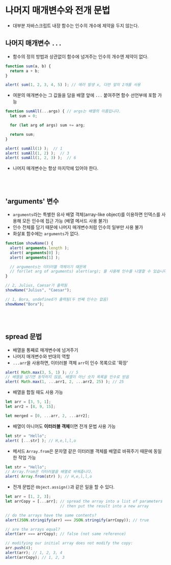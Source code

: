 # 나머지 매개변수와 전개 문법

- 대부분 자바스크립트 내장 함수는 인수의 개수에 제약을 두지 않는다.

## 나머지 매개변수 `...`

- 함수의 정의 방법과 상관없이 함수에 넘겨주는 인수의 개수엔 제약이 없다.

```js
function sum(a, b) {
  return a + b;
}

alert( sum(1, 2, 3, 4, 5) ); // 에러 발생 x, 다만 앞의 2개를 사용 
```

- 여분의 매개변수는 그 값들을 담을 배열 앞에 `...` 붙여주면 함수 선언부에 포함 가능

```js
function sumAll(...args) { // args는 배열의 이름입니다.
  let sum = 0;

  for (let arg of args) sum += arg;

  return sum;
}

alert( sumAll(1) );  // 1
alert( sumAll(1, 2) );  // 3
alert( sumAll(1, 2, 3) );  // 6
```

- 나머지 매개변수는 항상 마지막에 있어야 한다.

<br><br>

## 'arguments' 변수

- `arguments`라는 특별한 유사 배열 객체(array-like object)를 이용하면 인덱스를 사용해 모든 인수에 접근 가능 (배열 메서드 사용 불가)
- 인수 전체를 담기 때문에 나머지 매개변수처럼 인수의 일부만 사용 불가
- 화살표 함수에는 `arguments`가 없다.

```js
function showName() {
  alert( arguments.length );
  alert( arguments[0] );
  alert( arguments[1] );

  // arguments는 이터러블 객체이기 때문에
  // for(let arg of arguments) alert(arg); 를 사용해 인수를 나열할 수 있습니다.
}

// 2, Julius, Caesar가 출력됨
showName("Julius", "Caesar");

// 1, Bora, undefined가 출력됨(두 번째 인수는 없음)
showName("Bora");
```

<br><br>

## spread 문법

- 배열을 통째로 매개변수에 넘겨주기
- 나머지 매개변수와 반대의 역할
- `...arr`을 사용하면, 이터러블 객체 `arr`이 인수 목록으로 '확장'

```js
alert( Math.max(3, 5, 1) ); // 5
// 배열을 넘기면 동작하지 않음, 배열이 아닌 숫자 목록을 인수로 받음
alert( Math.max(1, ...arr1, 2, ...arr2, 25) ); // 25
```

- 배열을 합칠 때도 사용 가능

```js
let arr = [3, 5, 1];
let arr2 = [8, 9, 15];

let merged = [0, ...arr, 2, ...arr2];
```

- 배열이 아니어도 **이터러블 객체**이면 전개 문법 사용 가능

```js
let str = "Hello";
alert( [...str] ); // H,e,l,l,o
```

- 메서드 `Array.from`은 문자열 같은 이터러블 객체를 배열로 바꿔주기 때문에 동일한 작업 가능

```js
let str = "Hello";
// Array.from은 이터러블을 배열로 바꿔줍니다.
alert( Array.from(str) ); // H,e,l,l,o
```

- 전개 문법은 `Object.assign()`과 같은 일을 할 수 있다.

```js
let arr = [1, 2, 3];
let arrCopy = [...arr]; // spread the array into a list of parameters
                        // then put the result into a new array

// do the arrays have the same contents?
alert(JSON.stringify(arr) === JSON.stringify(arrCopy)); // true

// are the arrays equal?
alert(arr === arrCopy); // false (not same reference)

// modifying our initial array does not modify the copy:
arr.push(4);
alert(arr); // 1, 2, 3, 4
alert(arrCopy); // 1, 2, 3
```
